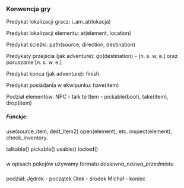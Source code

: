 

### Konwencja gry
Predykat lokalizacji gracz:
i_am_at(lokacja)

Predykat lokalizacji elementu:
at(element, location)

Predykat ścieżki:
path(source, direction, destination)

Predykaty przejścia (jak adventure):
go(destination) - [n. s. w. e.]
oraz poruszanie [n. s. w. e.]

Predykat końca (jak adventure):
finish.

Predykat posiadania w ekwipunku:
have(item)

Podział elementów:
NPC - talk to
Item - pickable(bool), take(item), drop(item)



##### Funckje:
use(source_item, dest_item2)
open(element), etc.
inspect(element),
check_inventory.

talkable()
pickable()
usable()
locked()



###
w opisach pokojów używamy formatu *doslowna_nazwa_przedmiotu*


###
podział:
Jędrek - początek
Olek - środek
Michał - koniec
